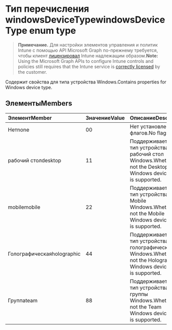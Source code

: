 # <a name="windowsdevicetype-enum-type"></a><span data-ttu-id="4f494-101">Тип перечисления windowsDeviceType</span><span class="sxs-lookup"><span data-stu-id="4f494-101">windowsDeviceType enum type</span></span>

> <span data-ttu-id="4f494-102">**Примечание.** Для настройки элементов управления и политик Intune с помощью API Microsoft Graph по-прежнему требуется, чтобы клиент [лицензировал](https://go.microsoft.com/fwlink/?linkid=839381) Intune надлежащим образом.</span><span class="sxs-lookup"><span data-stu-id="4f494-102">**Note:** Using the Microsoft Graph APIs to configure Intune controls and policies still requires that the Intune service is [correctly licensed](https://go.microsoft.com/fwlink/?linkid=839381) by the customer.</span></span>

<span data-ttu-id="4f494-103">Содержит свойства для типа устройства Windows.</span><span class="sxs-lookup"><span data-stu-id="4f494-103">Contains properties for Windows device type.</span></span>
## <a name="members"></a><span data-ttu-id="4f494-104">Элементы</span><span class="sxs-lookup"><span data-stu-id="4f494-104">Members</span></span>
|<span data-ttu-id="4f494-105">Элемент</span><span class="sxs-lookup"><span data-stu-id="4f494-105">Member</span></span>|<span data-ttu-id="4f494-106">Значение</span><span class="sxs-lookup"><span data-stu-id="4f494-106">Value</span></span>|<span data-ttu-id="4f494-107">Описание</span><span class="sxs-lookup"><span data-stu-id="4f494-107">Description</span></span>|
|:---|:---|:---|
|<span data-ttu-id="4f494-108">Нет</span><span class="sxs-lookup"><span data-stu-id="4f494-108">none</span></span>|<span data-ttu-id="4f494-109">0</span><span class="sxs-lookup"><span data-stu-id="4f494-109">0</span></span>|<span data-ttu-id="4f494-110">Нет установленных флагов.</span><span class="sxs-lookup"><span data-stu-id="4f494-110">No flags set.</span></span>|
|<span data-ttu-id="4f494-111">рабочий стол</span><span class="sxs-lookup"><span data-stu-id="4f494-111">desktop</span></span>|<span data-ttu-id="4f494-112">1</span><span class="sxs-lookup"><span data-stu-id="4f494-112">1</span></span>|<span data-ttu-id="4f494-113">Поддерживается ли тип устройства рабочий стол Windows.</span><span class="sxs-lookup"><span data-stu-id="4f494-113">Whether or not the Desktop Windows device type is supported.</span></span>|
|<span data-ttu-id="4f494-114">mobile</span><span class="sxs-lookup"><span data-stu-id="4f494-114">mobile</span></span>|<span data-ttu-id="4f494-115">2</span><span class="sxs-lookup"><span data-stu-id="4f494-115">2</span></span>|<span data-ttu-id="4f494-116">Поддерживается ли тип устройства Mobile Windows.</span><span class="sxs-lookup"><span data-stu-id="4f494-116">Whether or not the Mobile Windows device type is supported.</span></span>|
|<span data-ttu-id="4f494-117">Голографическая</span><span class="sxs-lookup"><span data-stu-id="4f494-117">holographic</span></span>|<span data-ttu-id="4f494-118">4</span><span class="sxs-lookup"><span data-stu-id="4f494-118">4</span></span>|<span data-ttu-id="4f494-119">Поддерживается ли тип устройства голографическая Windows.</span><span class="sxs-lookup"><span data-stu-id="4f494-119">Whether or not the Holographic Windows device type is supported.</span></span>|
|<span data-ttu-id="4f494-120">Группа</span><span class="sxs-lookup"><span data-stu-id="4f494-120">team</span></span>|<span data-ttu-id="4f494-121">8</span><span class="sxs-lookup"><span data-stu-id="4f494-121">8</span></span>|<span data-ttu-id="4f494-122">Поддерживается ли тип устройства группы Windows.</span><span class="sxs-lookup"><span data-stu-id="4f494-122">Whether or not the Team Windows device type is supported.</span></span>|



